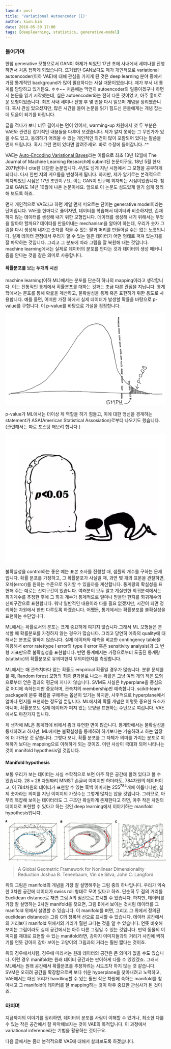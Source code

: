 ```yaml
---
layout: post
title: 'Variational Autoencoder (I)'
author: kion.kim
date: 2018-05-30 17:00
tags: [deeplearning, statistics, generative-model]
---
```


### 들어가며

한참 generative 모형으로서 GAN이 화제가 되었던 17년 초에 사내에서 세미나를 진행하면서 처음 접하게 되었습니다. 뜨거웠던 GAN보다도 제가 개인적으로 variational autoencoder(이하 VAE)에 대해 관심을 가지게 된 것은 deep learning 분야 중에서 가장 통계적인 background가 많이 필요하다는 사실 때문이었습니다. 제가 부서 내 통계를 담당하고 있거든요. ㅎㅎ~~ 처음에는 막연히 autoencoder의 일종이겠구나 하면서 논문을 읽기 시작했는데, 실은 autoencoder와는 전혀 다른 것이었고, 아주 흥미로운 모형이었습니다. 최초 사내 세미나 진행 후 몇 번을 다시 읽으며 개념을 정리했습니다. 혹시 관심 있으셨지만, 많은 시간을 들여 논문을 읽기 힘드신 분들에게는 개념 잡는 데 도움이 되기를 바랍니다.

글을 적다가 보니 너무 길어지는 면이 있어서, warming-up 차원에서 첫 두 부분은 VAE와 관련된 잡기적인 내용들을 다루어 보겠습니다. 제가 알지 못하는 그 무언가가 있을 수도 있고, 동의하기 어려울 수 있는 개인적인 의견이 많이 포함되어 있다는 말씀을 먼저 드립니다. 혹시 그런 면이 있다면 알려주세요. 바로 수정에 들어갑니다..^^

VAE는 [Auto-Encoding Variational Bayes](https://arxiv.org/pdf/1312.6114.pdf)라는 이름으로 최초 13년 12월에 The Journal of Machine Learning Research에 submit된 논문이구요. 18년 5월 현재 2071번이나 cite된 대단한 논문입니다. 4년도 넘게 지난 시점에서 그 모형을 공부하게 되다니. 다시 한번 저의 게으름을 반성하게 됩니다. 하지만, 제가 알기로는 본격적으로 회자되었던 시점은 17년 초반이구요. 이는 GAN이 인구에 회자되는 시점이었습니다. 참고로 GAN도 14년 10월에 나온 논문이네요. 앞으로 이 논문도 심도있게 알기 쉽게 정리해 보도록 하죠.

먼저 개인적으로 VAE라고 하면 제일 먼저 떠오르는 단어는 generative model이라는 단어입니다. VAE를 한마디로 줄이자면, 데이터를 학습해서 데이터와 비슷하지만, 존재하지 않는 데이터를 생성해 내기 위한 모형입니다. 데이터를 생성해 내기 위해서는 무엇을 알아야 할까요? 데이터를 만들어내는 mechanism을 알아야 하는데, 우리가 숫자 그림을 다시 생성해 내자고 숫자를 적을 수 있는 팔과 머리를 만들어낼 수는 없는 노릇입니다. 실제 데이터 관점에서 우리가 할 수 있는 일은 데이터가 어떤 형태로 퍼져 있는지를 잘 파악하는 것입니다. 그리고 그 분포에 따라 그림을 잘 복원해 내는 것입니다. machine learning에서는 실제로 데이터의 분포를 안다는 것과 데이터의 생성 메커니즘을 안다는 것을 같은 의미로 사용합니다.

#### 확률분포를 보는 두개의 시선

machine learning(이하 ML)에서는 분포를 단순히 하나의 mapping이라고 생각합니다. 이는 전통적인 통계에서 확률분포를 대하는 것과는 조금 다른 관점을 지닙니다. 통계학에서는 분포를 통해 확률을 계산하고, 불확실성을 통제 혹은 표현하기 위한 용도로 사용합니다. 예를 들면, 어떠한 가정 하에서 실제 데이터가 발생할 확률을 바탕으로 p-value를 구합니다. 이 p-value를 바탕으로 가설을 검정합니다.

![p_value](/assets/p_value.png)

p-value가 ML에서는 더이상 제 역할을 하기 힘들고, 이에 대한 맹신을 경계하는 statement가 ASA(American Statistical Assosiation)로부터 나오기도 했습니다. (관련해서는 따로 포스팅 해보려 합니다.)

![p-value-warning](/assets/p-value-warning.png)


불확실성을 control하는 좋은 예는 표본 조사를 진행할 때, 샘플의 개수를 구하는 문제입니다. 확률 분포를 가정하고, 그 확률분포가 사실일 때, 과연 몇 개의 표본을 관찰하면, 오차(error)를 원하는 수준으로 유지할 수 있을까를 계산합니다. 통계량의 확실성을 표현해 주는 예로는 신뢰구간이 있습니다. 여러분이 모두 알고 계실만한 회귀분석에서는 회귀계수를 추정한 후에 그 회귀 계수가 통계적으로 얼마나 믿을만 한지를 회귀계수의 신뢰구간으로 표현합니다. 워낙 일반적인 내용이라 다룰 필요 없겠지만, 시간이 되면 정리하는 차원에서 한번 다루도록 하겠습니다. 어쨌든, 통계에서는 확률분포를 불확실성을 표현하는 수단입니다.

ML에서는 확률로서의 분포는 크게 중요하게 여기지 않습니다.그래서 ML 모형들은 분석할 때 확률분포를 가정하지 않는 경우가 많습니다. 그리고 당연히 예측의 quality에 대해서는 분포로 말하지 않습니다. 실제 데이터와 예측을 비교한 contingency table을 이용해서 error rate(type I error와 type II error 혹은 sensitivity analysis)과 그 변형 지표만으로 불확실성을 표현합니다. 반면 통계에서는 가정으로부터 도출된 통계량(statistic)의 확률분포로 유의미한지 무의미한지를 측정합니다.

ML에서는 매 관측치마다 얻는 확률도 empirical 확률일 경우가 많습니다. 분류 문제를 풀 때, Random forest 모형의 최종 결과물로 나오는 확률은 그냥 여러 개의 작은 모형으로부터 얻은 결과의 평균에 지나지 않습니다. SVM도 사실은 hyperplane을 중심으로 어디에 속하는지만 중요하며, 관측치의 membership만 예측합니다. scikit-learn package에 분류 확률을 구해주는 옵션이 있기는 하지만, 사후적으로 hyperplane에서 얼마나 먼지를 표현하는 정도일 뿐입니다. ML에서의 확률 개념은 이렇듯 중요한 요소가 아니며, 확률분포도 실제 데이터가 퍼져 있는 모양을 표현하는 수단으로 여깁니다. VAE에서도 마찬가지 입니다.

제 생각에 ML은 통계학에 비해서 좀더 유연한 면이 많습니다. 통계학에서는 불확실성을 통제하려고 하지만, ML에서는 불확실성을 통제하려 하기보다는 기술하려고 하는 입장에 더 가까운 것 같습니다. 그렇다 보니, 확률 분포를 그 자체가 의미를 가지는 분포로 이해하기 보다는 mapping으로 이해하게 되는 것이죠. 이런 사상이 극대화 되어 나타나는 것이 manifold hypothesis일 것입니다.

#### Manifold hypothesis

보통 우리가 보는 데이터는 사실 수학적으로 보면 아주 작은 공간에 몰려 있다고 볼 수 있습니다. $28 \times 28$ 차원짜리 MNIST 손글씨 이미지만 하더라도, 784차원의 데이터이고, 이 784차원의 데이터가 표현할 수 있는 흑백 이미지는 $255^{784}$개에 이릅니다만, 실제 숫자라는 의미를 지닌 이미지의 가짓수는 그렇게 많지는 않을 것입니다. 그러므로, 아무리 복잡해 보이는 데이터라도 그 구조만 확실하게 존재한다고 하면, 아주 작은 차원의 데이터로 표현할 수 있다고 하는 것인 deep learning에서 이야기하는 manifold hypothesis입니다.

![manifold](/assets/manifold.png)

> A Global Geometric Framework for Nonlinear Dimensionality Reduction
Joshua B. Tenenbaum, Vin de Silva, John C. Langford


위의 그림은 manifold의 개념을 가장 잘 설명해주는 그림 중의 하나입니다. 우리가 익숙한 3차원 공간에 데이터가 swiss roll 형태로 모여 있다고 하죠. 단순히 두 점의 거리를 Euclidean distance로 재면 그림 A의 점선으로 표시할 수 있습니다. 하지만, 데이터를 가장 잘 설명하는 2차원 manifold를 찾으면, 그림 B에서 보이는 것처럼 데이터를 그 manifold 위에서 설명할 수 있습니다. 이 manifold를 펴면, 그리고 그 위에서 정의된 euclidean distance는 그림 C의 청록색 선으로 표시할 수 있습니다. 데이터 공간에서의 거리보다 manifold 위에서의 거리가 훨씬 크다는 것을 알 수 있습니다. 언뜻 비슷해 보이는 그림이라도 실제 공간에서는 아주 다른 그림일 수 있는 것입니다. 만약 동물의 이미지를 제대로 표현할 수 있는 manifold라면, 강아지 이미지들과의 거리가 사진에 찍히기를 언뜻 강아지 같아 보이는 고양이의 그림과의 거리는 훨씬 짧다는 것이죠.

위의 경우에서처럼, 경우에 따라서는 원래 데이터의 공간은 큰 의미가 없을 수도 있습니다. 이런 경우 manifold는 원래 데이터 공간과는 판이하게 다를 수 있있겠죠. 그래서 ML에서는 원래 공간에서 확률분포를 추정하려는 시도조차 하지 않는 것 같습니다. SVM은 오히려 공간을 확장함으로써 보다 쉬운 hyperplane을 찾아내려고 노력하고, VAE에서는 대신 우리가 handling할 수 있는 훨씬 작은 차원에 속하는 manifold를 찾아내고 그 manifold에 데이터를 잘 mapping하는 것이 아주 중요한 관심사가 된 것이죠.


### 마치며

지금까지의 이야기를 정리하면, 데이터의 분포를 사람이 이해할 수 있거나, 최소한 다룰 수 있는 작은 공간에서 잘 파악해보자는 것이 VAE의 목적입니다. 이 과정에서 variational inference라는 기법을 활용하는 것이구요.

다음 글에서는 좀더 본격적으로 VAE에 대해서 살펴보도록 하겠습니다.
